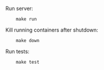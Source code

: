 Run server: 
```
    make run
```

Kill running containers after shutdown:
```
    make down
```

Run tests:
```
    make test
```